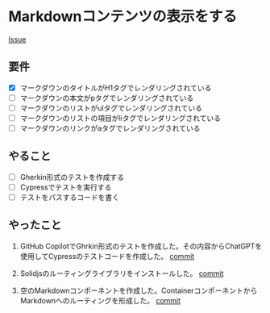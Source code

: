 # Markdownコンテンツの表示をする

[Issue](https://github.com/yamashita-kenngo/test-driven-solidjs/issues/2)

## 要件

- [x] マークダウンのタイトルがH1タグでレンダリングされている
- [ ] マークダウンの本文がpタグでレンダリングされている
- [ ] マークダウンのリストがulタグでレンダリングされている
- [ ] マークダウンのリストの項目がliタグでレンダリングされている
- [ ] マークダウンのリンクがaタグでレンダリングされている

## やること

- [ ] Gherkin形式のテストを作成する
- [ ] Cypressでテストを実行する
- [ ] テストをパスするコードを書く

## やったこと

1. GitHub CopilotでGhrkin形式のテストを作成した。その内容からChatGPTを使用してCypressのテストコードを作成した。 [commit](https://github.com/yamashita-kenngo/test-driven-solidjs/pull/3/commits/67e63a849fc9b7659398d0ef9c8afc2f005bc748)

2. Solidjsのルーティングライブラリをインストールした。 [commit](https://github.com/yamashita-kenngo/test-driven-solidjs/pull/3/commits/160f2b22da14acc620445f115c171340379fc05e)

3. 空のMarkdownコンポーネントを作成した。ContainerコンポーネントからMarkdownへのルーティングを形成した。 [commit](https://github.com/yamashita-kenngo/test-driven-solidjs/pull/3/commits/5ad37dc6ea46843bdcfdb1277868e4a2eeaf1d81)
